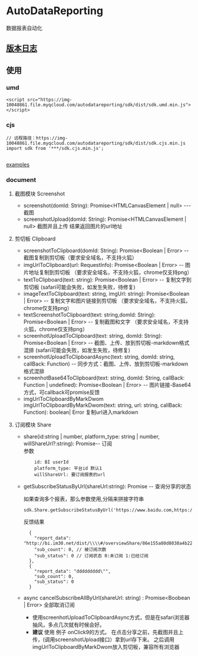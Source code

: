 # AutoDataReporting

数据报表自动化


## [版本日志](./version.md)

## 使用

### umd
```
<script src="https://img-10048861.file.myqcloud.com/autodatareporting/sdk/dist/sdk.umd.min.js"></script>
```



### cjs
```
// 远程路径：https://img-10048861.file.myqcloud.com/autodatareporting/sdk/dist/sdk.cjs.min.js
import sdk from '***/sdk.cjs.min.js';


```

[examples](./examples/index.html)

### document


1. 截图模块 Screenshot
    - screenshot(domId: String): Promise<HTMLCanvasElement | null> --- 截图
    - screenshotUpload(domId: String): Promise<HTMLCanvasElement | null>  截图并且上传 结果返回图片的url地址

2. 剪切板 Clipboard
    - screenshotToClipboard(domId: String): Promise<Boolean | Error> -- 截图复制到剪切板（要求安全域名，不支持火狐）
    - imgUrlToClipboard(url: RequestInfo):  Promise<Boolean | Error> -- 图片地址复制到剪切板 （要求安全域名，不支持火狐，chrome仅支持png）
    - textToClipboard(text: string):   Promise<Boolean | Error> -- 复制文字到剪切板 (safari可能会失败，如发生失败，待修复)
    - imageTextToClipboard(text: string, imgUrl: string):   Promise<Boolean | Error> -- 复制文字和图片链接到剪切板 （要求安全域名，不支持火狐，chrome仅支持png）
    - textScreenshotToClipboard(text: string,domId: String):   Promise<Boolean | Error> -- 复制截图和文字 （要求安全域名，不支持火狐，chrome仅支持png）
    - screenhotUploadToClipboard(text: string, domId: String):   Promise<Boolean | Error> -- 截图、上传、放到剪切板-markdown格式混排 (safari可能会失败，如发生失败，待修复)
    - screenhotUploadToClipboardAsync(text: string, domId: string, callBack: Function) -- 同步方式：截图、上传、放到剪切板-markdown格式混排
    - screenhotBase64ToClipboard(text: string, domId: String, callBack: Function | undefined): Promise<Boolean | Error> -- 图片链接-Base64方式，可callback可promise反馈
    - imgUrlToClipboardByMarkDwom imgUrlToClipboardByMarkDwom(text: string, url: string, callBack: Function): boolean| Error 复制url进入markdown
        
3. 订阅模块 Share
    - share(id:string | number, platform_type: string | number, willShareUrl?:string): Promise<boolean>-- 订阅    
        参数    

        ```
            id: BI userId
            platform_type: 平台id 默认1
            willShareUrl: 要订阅报表的url
        ```
    - getSubscribeStatusByUrl(shareUrl:string): Promise<Object> -- 查询分享的状态   

        如果查询多个报表，那么参数使用,分隔来拼接字符串
        ```
        sdk.Share.getSubscribeStatusByUrl('https://www.baidu.com,https://www.weibo.com')
        ```
        反馈结果
        ``` 
          {
            "report_data": "http://bi.im30.net/dist/\\\\#/overviewShare/86e155a80d8038a4b222228b767834ea/b0d5b4dcb69246882db58b4d3c09519e/card",
            "sub_count": 0, // 被订阅次数
            "sub_status": 0 // 订阅状态 0:未订阅 1:已经订阅
          },
          {
            "report_data": "ddddddddd\"",
            "sub_count": 0,
            "sub_status": 0
          }
        ```
    - async cancelSubscribeAllByUrl(shareUrl: string) : Promise<Boobean | Error> 全部取消订阅



- 使用screenhotUploadToClipboardAsync方式，但是在safari浏览器抽风，多点几次就有时候会好。
- **建议** 使用 例子 onClick9的方式。 在点击分享之前，先截图并且上传，(调用screenshotUpload接口）拿到url存下来。 之后调用imgUrlToClipboardByMarkDwom放入剪切板，兼容所有浏览器